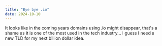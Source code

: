 ```yaml
---
title: "Bye bye .io"
date: 2024-10-10
---
```


It looks like in the coming years domains using .io might disappear, that's a shame as it is one of the most used in the tech industry... I guess I need a new TLD for my next billion dollar idea.
